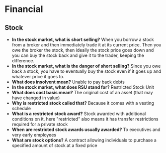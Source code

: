 # Financial

## Stock

- **In the stock market, what is short selling?** When you borrow a stock from a broker and then immediately trade it at its current price. Then you owe the broker the stock, then ideally the stock price goes down and you can buy the stock back and give it to the trader, keeping the difference.
- **In the stock market, what is the danger of short selling?** Since you owe back a stock, you have to eventually buy the stock even if it goes up and whatever price it goes to.
- **What does insolvent mean?** Unable to pay back debts
- **In the stock market, what does RSU stand for?** Restricted Stock Unit
- **What does cost basis mean?** The original cost of an asset (that may have changed in value)
- **Why is restricted stock called that?** Because it comes with a vesting schedule
- **What is a restricted stock award?** Stock awarded with additional conditions on it, here "restricted" also means it has transfer restrictions required for a private stock
- **When are restricted stock awards usually awarded?** To executives and very early employees
- **What are stock options?** A contract allowing individuals to purchase a specified amount of stock at a fixed price
